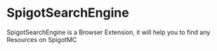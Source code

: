 # SpigotSearchEngine
SpigotSearchEngine is a Browser Extension, it will help you to find any Resources on SpigotMC

